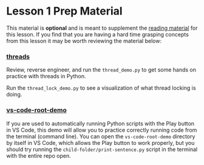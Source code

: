 # Lesson 1 Prep Material

This material is **optional** and is meant to supplement the [reading material](prepare.md) for this lesson. If you find that you are having a hard time grasping concepts from this lesson it may be worth reviewing the material below:

### [threads](../prep/threads/)

Review, reverse engineer, and run the `thread_demo.py` to get some hands on practice with threads in Python.

Run the `thread_lock_demo.py` to see a visualization of what thread locking is doing.

### [vs-code-root-demo](../prep/vs_code_root_demo/)

If you are used to automatically running Python scripts with the Play button in VS Code, this demo will allow you to practice correctly running code from the terminal (command line). You can open the `vs-code-root-demo` directory by itself in VS Code, which allows the Play button to work properly, but you should try running the `child-folder/print-sentence.py` script in the terminal with the entire repo open.